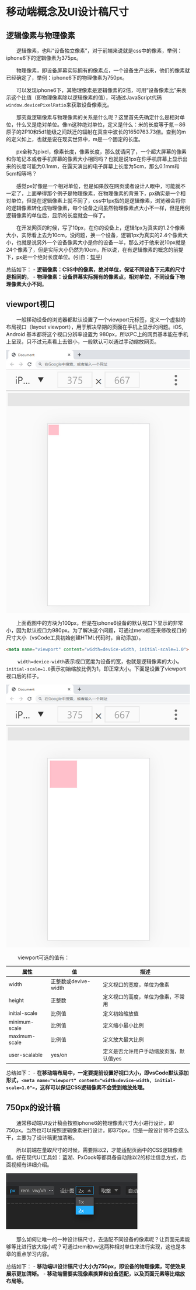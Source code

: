 # 移动端概念及UI设计稿尺寸

## 逻辑像素与物理像素

&emsp;&emsp;逻辑像素，也叫“设备独立像素”，对于前端来说就是css中的像素，举例：iphone6下的逻辑像素为375px。

&emsp;&emsp;物理像素，即设备屏幕实际拥有的像素点，一个设备生产出来，他们的像素就已经确定了，举例：iphone6下的物理像素为750px。

&emsp;&emsp;可以发现iphone6下，其物理像素是逻辑像素的2倍，可用“设备像素比”来表示这个比值（即物理像素除以逻辑像素的值），可通过JavaScript代码`window.devicePixelRatio`来获取设备像素比。

&emsp;&emsp;那究竟逻辑像素与物理像素的关系是什么呢？这里首先先确定什么是相对单位，什么又是绝对单位。像m这种绝对单位，定义是什么：米的长度等于氪－86原子的2P10和5d1能级之间跃迁的辐射在真空中波长的1650763.73倍。查到的m的定义如上，也就是说在现实世界中，m是一个固定的长度。

&emsp;&emsp;px全称为pixel，像素长度，像素长度，那么就请问了，一个超大屏幕的像素和你笔记本或者手机屏幕的像素大小相同吗？也就是说1px在你手机屏幕上显示出来的长度可能为0.1mm，在露天演出的电子屏幕上长度为5cm，那么0.1mm和5cm相等吗？

&emsp;&emsp;感觉px好像是一个相对单位，但是如果放在网页或者设计人眼中，可能就不一定了，上面举得那个例子是物理像素，在物理像素的背景下，px确实是一个相对单位，但是在逻辑像素上就不同了，css中1px指的是逻辑像素，浏览器会将你的逻辑像素转化成物理像素，每个设备之间虽然物理像素点大小不一样，但是用例逻辑像素的单位后，显示的长度就会一样了。

&emsp;&emsp;在开发网页的时候，写了10px，在你的设备上，逻辑1px为真实的1.2个像素大小，实际看上去为10cm，没问题，换一个设备，逻辑1px为真实的2.4个像素大小，也就是说另外一个设备像素大小是你的设备一半，那么对于他来说10px就是24个像素了，但是实际大小仍然为10cm，所以说，在有逻辑像素的概念的前提下，px是一个绝对长度单位。(引自：[知乎](https://www.zhihu.com/question/48166345/answer/1631677955))

总结如下：
    - **逻辑像素：CSS中的像素，绝对单位，保证不同设备下元素的尺寸是相同的**。
    - **物理像素：设备屏幕实际拥有的像素点，相对单位，不同设备下物理像素大小不同**。

## viewport视口

&emsp;&emsp;一般移动设备的浏览器都默认设置了一个viewport元标签，定义一个虚拟的布局视口（layout viewport），用于解决早期的页面在手机上显示的问题。iOS, Android 基本都将这个视口分辨率设置为 980px，所以PC上的网页基本能在手机上呈现，只不过元素看上去很小，一般默认可以通过手动缩放网页。

![](./img/6_2_1.jpg)

&emsp;&emsp;上面截图中的方块为100px，但是在iphone6设备的默认视口下显示的非常小，因为默认视口为980px。为了解决这个问题，可通过meta标签来修改视口的尺寸大小（vsCode工具初始创建HTML代码时，自动添加）。

```html
<meta name="viewport" content="width=device-width, initial-scale=1.0">
```

&emsp;&emsp; `width=device-width`表示视口宽度为设备的宽，也就是逻辑像素的大小。`initial-scale=1.0`表示初始缩放比例为1，即正常大小。下面是设置了viewport视口后的样子。

![](./img/6_2_2.jpg)

&emsp;&emsp; viewport可选的值有：

|  属性  |   值   |    描述   |
|  ----  | ----  |  ----     |
| width  |  正整数或devive-width  |   定义视口的宽度，单位为像素 |
| height  | 正整数 |  定义视口的高度，单位为像素，不常用 |
| initial-scale  | 比例值 |  定义初始缩放值 |
| minimum-scale  | 比例值 |  定义缩小最小比例 |
| maximum-scale  | 比例值 |  定义放大最大比例 |
| user-scalable  | yes/on |  定义是否允许用户手动缩放页面，默认值yes |

总结如下：
    - **在移动端布局中，一定要提前设置好视口大小，即vsCode默认添加形式，`<meta name="viewport" content="width=device-width, initial-scale=1.0">`，这样可以保证CSS逻辑像素不会受到缩放处理。**

## 750px的设计稿

&emsp;&emsp;通常移动端UI设计稿会按照iphone6的物理像素尺寸大小进行设计，即750px。当然也可以按照逻辑像素进行设计，即375px，但是一般设计师不会这么干，主要为了设计稿更加清晰。

&emsp;&emsp;所以前端在量取尺寸的时候，需要除以2，才能适配页面中的CSS逻辑像素值。好在现代UI工具如：蓝湖、PxCook等都具备自动除以2的标注信息方式，后面视频有详细介绍。

![](./img/6_2_3.jpg)

&emsp;&emsp;那么如何让唯一的一种设计稿尺寸，去适配不同设备的像素呢？让页面元素能够等比进行放大缩小呢？可通过rem和vw这两种相对单位来进行实现，这也是本章的重点学习内容。

总结如下：
    - **移动端UI设计稿尺寸大小为750px，即设备的物理像素，可使效果展示更加清晰。**
    - **移动端需要实现像素换算和设备适配，以及页面元素等比缩放布局等。**
